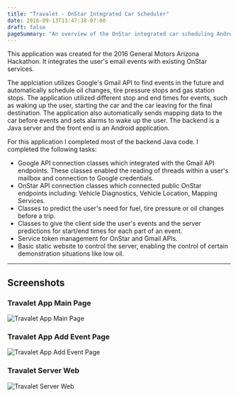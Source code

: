 ```yaml
---
title: "Travalet - OnStar Integrated Car Scheduler"
date: 2016-09-13T13:47:38-07:00
draft: false
pageSummary: "An overview of the OnStar integrated car scheduling Android app that enabled users to schedule car functions with their Gmail and Google Calendar events. Developed for the 2016 General Motors Arizona Hackathon."
---
```


This application was created for the 2016 General Motors Arizona Hackathon. It integrates the user's email events with existing OnStar services.

The applciation utilizes Google's Gmail API to find events in the future and automatically schedule oil changes, tire pressure stops and gas station stops. The application utilized different stop and end times for events, such as waking up the user, starting the car and the car leaving for the final destination. The application also automatically sends mapping data to the car before events and sets alarms to wake up the user. The backend is a Java server and the front end is an Android application.

For this application I completed most of the backend Java code. I completed the following tasks:

* Google API connection classes which integrated with the Gmail API endpoints. These classes enabled the reading of threads within a user's mailbox and connection to Google credentials.
* OnStar API connection classes which connected public OnStar endpoints including: Vehicle Diagnostics, Vehicle Location, Mapping Services.
* Classes to predict the user's need for fuel, tire pressure or oil changes before a trip.
* Classes to give the client side the user's events and the server predictions for start/end times for each part of an event.
* Service token management for OnStar and Gmail APIs.
* Basic static website to control the server, enabling the control of certain demonstration situations like low oil.

---
## Screenshots

### Travalet App Main Page

![Travalet App Main Page](/static/img/travalet/travalet-main-page-screenshot.png)

### Travalet App Add Event Page

![Travalet App Add Event Page](/static/img/travalet/travalet-base-screenshot.png)

### Travalet Server Web

![Travalet Server Web](/static/img/travalet/travalet-server-web-screenshot.jpg)
